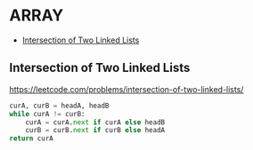 # ARRAY

+ [Intersection of Two Linked Lists](#intersection-of-two-linked-lists)
<!---->
## Intersection of Two Linked Lists

https://leetcode.com/problems/intersection-of-two-linked-lists/

```python
curA, curB = headA, headB
while curA != curB:
    curA = curA.next if curA else headB
    curB = curB.next if curB else headA
return curA
```


